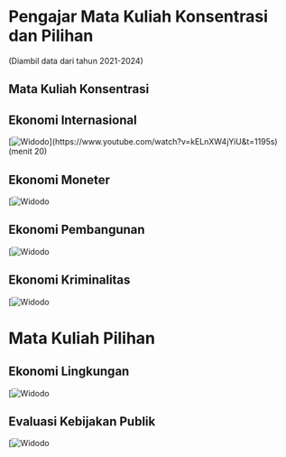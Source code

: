 # Pengajar Mata Kuliah Konsentrasi dan Pilihan
(Diambil data dari tahun 2021-2024)

## Mata Kuliah Konsentrasi
## Ekonomi Internasional
[![Widodo]([https://img.youtube.com/vi/kELnXW4jYiU&t=1195s/0.jpg](http://i3.ytimg.com/vi/kELnXW4jYiU/hqdefault.jpg))](https://www.youtube.com/watch?v=kELnXW4jYiU&t=1195s)(menit 20)

## Ekonomi Moneter
[![Widodo](https://www.youtube.com/watch?v=q2vtP4byZuI&t=7262s)

## Ekonomi Pembangunan
[![Widodo](https://www.youtube.com/watch?v=ym54uANSLtU&t=922s)

## Ekonomi Kriminalitas
[![Widodo](https://www.youtube.com/watch?v=M3kcNHhf90c)


# Mata Kuliah Pilihan
## Ekonomi Lingkungan
[![Widodo](https://www.youtube.com/watch?v=lsCxRxNv9t0&t=366s)

## Evaluasi Kebijakan Publik
[![Widodo](https://www.youtube.com/watch?v=yGb-GqR0228)
